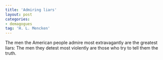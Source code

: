 ```yaml
---
title: 'Admiring liars'
layout: post
categories:
- demagogues
tag: 'H. L. Mencken'
---
```


The men the American people admire most extravagantly are the greatest liars: The men they detest most violently are those who try to tell them the truth.